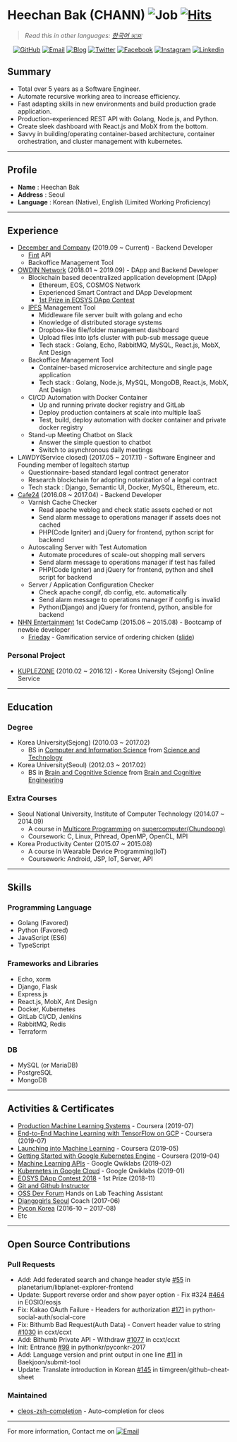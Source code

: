 # Heechan Bak (CHANN) ![Job](https://img.shields.io/badge/looking__for__job-false-red.svg) [![Hits](https://hits.seeyoufarm.com/api/count/incr/badge.svg?url=https%3A%2F%2Fgithub.com%2Fchannprj%2Fresume)](https://hits.seeyoufarm.com)

> _Read this in other languages: [한국어 🇰🇷](https://docs.google.com/document/d/1v4yaUrgJuyn0ItWOW7jEBZ93nrCpE90RMA0_3End4Uk)_

<p align="center">
  <a href="https://github.com/channprj"><img src="https://img.shields.io/github/followers/channprj.svg?label=GitHub&style=social" alt="GitHub"></a>
  <a href="mailto:chann@chann.kr"><img src="https://img.shields.io/badge/email-channprj-ea4335.svg?style=flat&logo=gmail" alt="Email" /></a>
  <a href="https://blog.chann.kr"><img src="https://img.shields.io/badge/blog-blog.chann.kr-303030.svg" alt="Blog" /></a>
  <a href="https://twitter.com/channprj"><img src="https://img.shields.io/badge/twitter-channprj-1da1f2.svg?style=flat&logo=twitter" alt="Twitter" /></a>
  <a href="https://fb.com/channprj"><img src="https://img.shields.io/badge/facebook-channprj-3b5998.svg?style=flat&logo=facebook" alt="Facebook" /></a>
  <a href="https://instagram.com/channprj"><img src="https://img.shields.io/badge/instagram-channprj-e1306c.svg?style=flat&logo=instagram" alt="Instagram" /></a>
  <a href="https://kr.linkedin.com/in/channprj"><img src="https://img.shields.io/badge/linkedin-channprj-0077b5.svg?style=flat&logo=linkedin" alt="Linkedin" /></a>
</p>

## Summary
- Total over 5 years as a Software Engineer.
- Automate recursive working area to increase efficiency.
- Fast adapting skills in new environments and build production grade application.
- Production-experienced REST API with Golang, Node.js, and Python.
- Create sleek dashboard with React.js and MobX from the bottom.
- Savvy in building/operating container-based architecture, container orchestration, and cluster management with kubernetes.

----

## Profile
* **Name** : Heechan Bak
* **Address** : Seoul
* **Language** : Korean (Native), English (Limited Working Proficiency)

----

## Experience
- [December and Company](https://dco.com/) (2019.09 ~ Current) - Backend Developer
  - [Fint](https://www.fint.co.kr/) API
  - Backoffice Management Tool
- [OWDIN Network](https://owdin.network/) (2018.01 ~ 2019.09) - DApp and Backend Developer
  - Blockchain based decentralized application development (DApp)
    - Ethereum, EOS, COSMOS Network
    - Experienced Smart Contract and DApp Development
    - [1st Prize in EOSYS DApp Contest](https://medium.com/eosys/announcement-of-the-1st-dapp-contest-winners-50650d6a43b1)
  - [IPFS](https://ipfs.io/) Management Tool
    - Middleware file server built with golang and echo
    - Knowledge of distributed storage systems
    - Dropbox-like file/folder management dashboard
    - Upload files into ipfs cluster with pub-sub message queue
    - Tech stack : Golang, Echo, RabbitMQ, MySQL, React.js, MobX, Ant Design
  - Backoffice Management Tool
    - Container-based microservice architecture and single page application
    - Tech stack : Golang, Node.js, MySQL, MongoDB, React.js, MobX, Ant Design
  - CI/CD Automation with Docker Container
    - Up and running private docker registry and GitLab
    - Deploy production containers at scale into multiple IaaS
    - Test, build, deploy automation with docker container and private docker registry
  - Stand-up Meeting Chatbot on Slack
    - Answer the simple question to chatbot
    - Switch to asynchronous daily meetings
- LAWDY(Service closed) (2017.05 ~ 2017.11) - Software Engineer and Founding member of legaltech startup
  - Questionnaire-based standard legal contract generator
  - Research blockchain for adopting notarization of a legal contract
  - Tech stack : Django, Semantic UI, Docker, MySQL, Ethereum, etc.
- [Cafe24](https://cafe24corp.com/) (2016.08 ~ 2017.04) - Backend Developer
  - Varnish Cache Checker
    - Read apache weblog and check static assets cached or not
    - Send alarm message to operations manager if assets does not cached
    - PHP(Code Igniter) and jQuery for frontend, python script for backend
  - Autoscaling Server with Test Automation
    - Automate procedures of scale-out shopping mall servers
    - Send alarm message to operations manager if test has failed
    - PHP(Code Igniter) and jQuery for frontend, python and shell script for backend
  - Server / Application Configuration Checker
    - Check apache congif, db config, etc. automatically
    - Send alarm message to operations manager if config is invalid
    - Python(Django) and jQuery for frontend, python, ansible for backend
- [NHN Entertainment](http://www.nhnent.com) 1st CodeCamp (2015.06 ~ 2015.08) - Bootcamp of newbie developer
  - [Frieday](https://github.com/channprj/frieday) - Gamification service of ordering chicken ([slide](https://www.slideshare.net/channprj/frieday))

### Personal Project
- [KUPLEZONE](https://kuple.kr/) (2010.02 ~ 2016.12) - Korea University (Sejong) Online Service

----

## Education
### Degree
- Korea University(Sejong) (2010.03 ~ 2017.02)
  - BS in [Computer and Information Science](http://kucis.korea.ac.kr) from [Science and Technology](http://st.korea.ac.kr)
- Korea University(Seoul) (2012.03 ~ 2017.02)
  - BS in [Brain and Cognitive Science](http://brain.korea.ac.kr/bcs/) from [Brain and Cognitive Engineering](http://brain.korea.ac.kr/)

### Extra Courses
- Seoul National University, Institute of Computer Technology (2014.07 ~ 2014.09)
  - A course in [Multicore Programming](http://aces.snu.ac.kr/) on [supercomputer(Chundoong)](http://chundoong.snu.ac.kr/)
  - Coursework: C, Linux, Pthread, OpenMP, OpenCL, MPI
- Korea Productivity Center (2015.07 ~ 2015.08)
  - A course in Wearable Device Programming(IoT)
  - Coursework: Android, JSP, IoT, Server, API

----

## Skills

### Programming Language
- Golang (Favored)
- Python (Favored)
- JavaScript (ES6)
- TypeScript

### Frameworks and Libraries
- Echo, xorm
- Django, Flask
- Express.js
- React.js, MobX, Ant Design
- Docker, Kubernetes
- GitLab CI/CD, Jenkins
- RabbitMQ, Redis
- Terraform

### DB
- MySQL (or MariaDB)
- PostgreSQL
- MongoDB

----

## Activities & Certificates
- [Production Machine Learning Systems](https://www.coursera.org/account/accomplishments/verify/D32ELSS7EELX) - Coursera (2019-07)
- [End-to-End Machine Learning with TensorFlow on GCP](https://www.coursera.org/account/accomplishments/verify/BTE5MP57XAU7) - Coursera (2019-07)
- [Launching into Machine Learning](https://www.coursera.org/account/accomplishments/verify/PS6H77D9BHNL) - Coursera (2019-05)
- [Getting Started with Google Kubernetes Engine](https://www.coursera.org/account/accomplishments/verify/R3LRQV67MD3C) - Coursera (2019-04)
- [Machine Learning APIs](https://www.qwiklabs.com/public_profiles/ef1be624-2381-49a5-8766-9f22baa1caf0) - Google Qwiklabs (2019-02)
- [Kubernetes in Google Cloud](https://www.qwiklabs.com/public_profiles/ef1be624-2381-49a5-8766-9f22baa1caf0) - Google Qwiklabs (2019-01)
- [EOSYS DApp Contest 2018](https://medium.com/eosys/announcement-of-the-1st-dapp-contest-winners-50650d6a43b1) - 1st Prize (2018-11)
- [Git and Github Instructor](https://onoffmix.com/event/95827)
- [OSS Dev Forum](https://www.facebook.com/groups/ossdevforum/) Hands on Lab Teaching Assistant
- [Djangogirls Seoul](https://djangogirls.org/seoul/) Coach (2017-06)
- [Pycon Korea](https://www.pycon.kr/) (2016-10 ~ 2017-08)
- Etc

----

## Open Source Contributions

### Pull Requests
- Add: Add federated search and change header style [#55](https://github.com/planetarium/libplanet-explorer-frontend/pull/55) in planetarium/libplanet-explorer-frontend
- Update: Support reverse order and show payer option - Fix #324 [#464](https://github.com/EOSIO/eosjs/pull/464) in EOSIO/eosjs
- Fix: Kakao OAuth Failure - Headers for authorization [#171](https://github.com/python-social-auth/social-core/pull/171) in python-social-auth/social-core
- Fix: Bithumb Bad Request(Auth Data) - Convert header value to string [#1030](https://github.com/ccxt/ccxt/pull/1030) in ccxt/ccxt
- Add: Bithumb Private API - Withdraw [#1077](https://github.com/ccxt/ccxt/pull/1077) in ccxt/ccxt
- Init: Entrance [#99](https://github.com/pythonkr/pyconkr-2017/pull/99/commits/e771d4c2af0737a1f56ba5f82a46cd66535a76f1) in pythonkr/pyconkr-2017
- Add: Language version and print output in one line [#11](https://github.com/Baekjoon/submit-tool/pull/11) in Baekjoon/submit-tool
- Update: Translate introduction in Korean [#145](https://github.com/tiimgreen/github-cheat-sheet/pull/145) in tiimgreen/github-cheat-sheet

### Maintained
- [cleos-zsh-completion](https://github.com/OWDIN/cleos-zsh-completion) - Auto-completion for cleos

----

For more information, Contact me on <a href="mailto:chann@chann.kr">![Email](https://img.shields.io/badge/email-channprj-ea4335.svg?style=flat&logo=gmail)</a>
